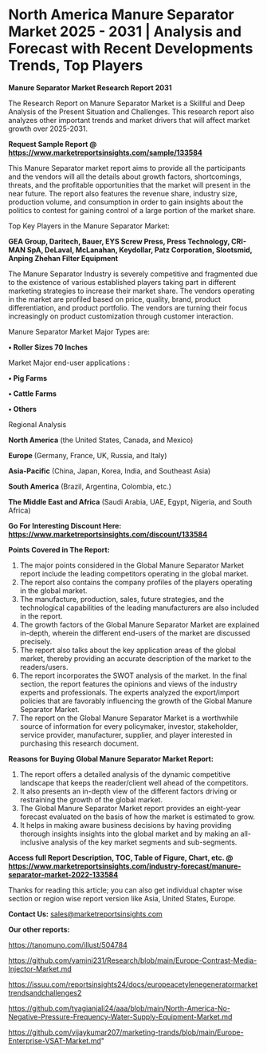 # North America Manure Separator Market 2025 - 2031 | Analysis and Forecast with Recent Developments Trends, Top Players

<strong>Manure Separator Market Research Report 2031</strong>

The Research Report on Manure Separator Market is a Skillful and Deep Analysis of the Present Situation and Challenges. This research report also analyzes other important trends and market drivers that will affect market growth over 2025-2031.

<strong>Request Sample Report @ <a href=https://www.marketreportsinsights.com/sample/133584>https://www.marketreportsinsights.com/sample/133584</a></strong>

This Manure Separator market report aims to provide all the participants and the vendors will all the details about growth factors, shortcomings, threats, and the profitable opportunities that the market will present in the near future. The report also features the revenue share, industry size, production volume, and consumption in order to gain insights about the politics to contest for gaining control of a large portion of the market share.

Top Key Players in the Manure Separator Market:

<strong>GEA Group, Daritech, Bauer, EYS Screw Press, Press Technology, CRI-MAN SpA, DeLaval, McLanahan, Keydollar, Patz Corporation, Slootsmid, Anping Zhehan Filter Equipment</strong>

The Manure Separator Industry is severely competitive and fragmented due to the existence of various established players taking part in different marketing strategies to increase their market share. The vendors operating in the market are profiled based on price, quality, brand, product differentiation, and product portfolio. The vendors are turning their focus increasingly on product customization through customer interaction.

Manure Separator Market Major Types are:

<strong>• Roller Sizes 70 Inches</strong>

Market Major end-user applications :

<strong>• Pig Farms

• Cattle Farms

• Others</strong>

Regional Analysis

</u><strong><b>North America</b></strong> (the United States, Canada, and Mexico)

<strong><b>Europe </b></strong>(Germany, France, UK, Russia, and Italy)

<strong><b>Asia-Pacific</b></strong> (China, Japan, Korea, India, and Southeast Asia)

<strong><b>South America</b></strong> (Brazil, Argentina, Colombia, etc.)

<strong><b>The Middle East and Africa</b></strong> (Saudi Arabia, UAE, Egypt, Nigeria, and South Africa)

<strong>Go For Interesting Discount Here: <a href=https://www.marketreportsinsights.com/discount/133584>https://www.marketreportsinsights.com/discount/133584</a></strong>

<strong>Points Covered in The Report:</strong>
<ol>
  <li>The major points considered in the Global Manure Separator Market report include the leading competitors operating in the global market.</li>
  <li>The report also contains the company profiles of the players operating in the global market.</li>
  <li>The manufacture, production, sales, future strategies, and the technological capabilities of the leading manufacturers are also included in the report.</li>
  <li>The growth factors of the Global Manure Separator Market are explained in-depth, wherein the different end-users of the market are discussed precisely.</li>
  <li>The report also talks about the key application areas of the global market, thereby providing an accurate description of the market to the readers/users.</li>
  <li>The report incorporates the SWOT analysis of the market. In the final section, the report features the opinions and views of the industry experts and professionals. The experts analyzed the export/import policies that are favorably influencing the growth of the Global Manure Separator Market.</li>
  <li>The report on the Global Manure Separator Market is a worthwhile source of information for every policymaker, investor, stakeholder, service provider, manufacturer, supplier, and player interested in purchasing this research document.</li>
</ol>
<strong>Reasons for Buying Global Manure Separator Market Report:</strong>

<ol>
  <li>The report offers a detailed analysis of the dynamic competitive landscape that keeps the reader/client well ahead of the competitors.</li>
  <li>It also presents an in-depth view of the different factors driving or restraining the growth of the global market.</li>
  <li>The Global Manure Separator Market report provides an eight-year forecast evaluated on the basis of how the market is estimated to grow.</li>
  <li>It helps in making aware business decisions by having providing thorough insights insights into the global market and by making an all-inclusive analysis of the key market segments and sub-segments.</li>
</ol>
<strong>Access full Report Description, TOC, Table of Figure, Chart, etc. @ <a href=https://www.marketreportsinsights.com/industry-forecast/manure-separator-market-2022-133584>https://www.marketreportsinsights.com/industry-forecast/manure-separator-market-2022-133584</a></strong>


Thanks for reading this article; you can also get individual chapter wise section or region wise report version like Asia, United States, Europe.

<strong>Contact Us:</strong>
sales@marketreportsinsights.com

<strong>Our other reports:</strong>

<a href=https://tanomuno.com/illust/504784>https://tanomuno.com/illust/504784</a>

<a href=https://github.com/yamini231/Research/blob/main/Europe-Contrast-Media-Injector-Market.md>https://github.com/yamini231/Research/blob/main/Europe-Contrast-Media-Injector-Market.md</a>

<a href=https://issuu.com/reportsinsights24/docs/europeacetylenegeneratormarkettrendsandchallenges2>https://issuu.com/reportsinsights24/docs/europeacetylenegeneratormarkettrendsandchallenges2</a>

<a href=https://github.com/tyagianjali24/aaa/blob/main/North-America-No-Negative-Pressure-Frequency-Water-Supply-Equipment-Market.md>https://github.com/tyagianjali24/aaa/blob/main/North-America-No-Negative-Pressure-Frequency-Water-Supply-Equipment-Market.md</a>

<a href=https://github.com/vijaykumar207/marketing-trands/blob/main/Europe-Enterprise-VSAT-Market.md>https://github.com/vijaykumar207/marketing-trands/blob/main/Europe-Enterprise-VSAT-Market.md</a>"
